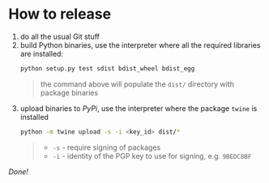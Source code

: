 # How to release

1. do all the usual Git stuff
2. build Python binaries, use the interpreter where all the required libraries are installed:
    ```bash
    python setup.py test sdist bdist_wheel bdist_egg
    ```
    > the command above will populate the `dist/` directory with package binaries
3. upload binaries to *PyPi*, use the interpreter where the package `twine` is installed
    ```bash
    python -m twine upload -s -i <key_id> dist/*
    ```
    > - `-s` - require signing of packages
    > - `-i` - identity of the PGP key to use for signing, e.g. `9BEDC8BF`
    
*Done!*
